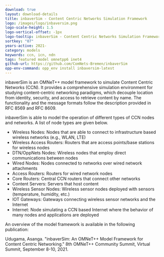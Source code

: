 ```yaml
---
download: true
layout: download-details
title: inbaverSim - Content Centric Networks Simulation Framework
logo: /images/logo/inbaversim.png
logo-scale-height: 1.5
logo-vertical-offset: -1px
logo-tooltip: inbaverSim - Content Centric Networks Simulation Framework
sortkey: "07"
years-active: 2021-
category: models
keywords: ccn, icn, ndn
tags: featured model omnetpp6 inet4
github-url: https://github.com/ComNets-Bremen/inbaverSim
opp-env-command: opp_env install inbaversim-latest
---
```


inbaverSim is an OMNeT++ model framework to simulate Content Centric Networks
(CCN). It provides a comprehensive simulation environment for studying
content-centric networking paradigms, which decouple location from identity,
security, and access to retrieve content by name. The functionality and the
message formats follow the description provided in RFC 8569 and RFC 8609.

inbaverSim is able to model the operation of different types of CCN nodes and
networks. A list of node types are given below.

- Wireless Nodes: Nodes that are able to connect to infrastructure based wireless networks (e.g., WLAN, LTE)
- Wireless Access Routers: Routers that are access points/base stations for wireless nodes
- DTN/OppNets Nodes: Wireless nodes that employ direct communications between nodes
- Wired Nodes: Nodes connected to networks over wired network attachments
- Access Routers: Routers for wired network nodes
- Core Routers: Central CCN routers that connect other networks
- Content Servers: Servers that host content
- Wireless Sensor Nodes: Wireless sensor nodes deployed with sensors (temperature, humidity, etc.)
- IOT Gateways: Gateways connecting wireless sensor networks and the Internet
- Internet: Node simulating a CCN based Internet where the behavior of many nodes and applications are deployed

An overview of the model framework is available in the following publication:

Udugama, Asanga. "inbaverSim: An OMNeT++ Model Framework for Content Centric Networking."
8th OMNeT++ Community Summit, Virtual Summit, September 8-10, 2021.
